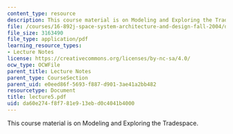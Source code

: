 ```yaml
---
content_type: resource
description: This course material is on Modeling and Exploring the Tradespace.
file: /courses/16-892j-space-system-architecture-and-design-fall-2004/da60e274f8f781e913ebd0c4041b4000_lecture5.pdf
file_size: 3163490
file_type: application/pdf
learning_resource_types:
- Lecture Notes
license: https://creativecommons.org/licenses/by-nc-sa/4.0/
ocw_type: OCWFile
parent_title: Lecture Notes
parent_type: CourseSection
parent_uid: e0eed86f-5693-f887-d901-3ae41a2bb482
resourcetype: Document
title: lecture5.pdf
uid: da60e274-f8f7-81e9-13eb-d0c4041b4000
---
```

This course material is on Modeling and Exploring the Tradespace.